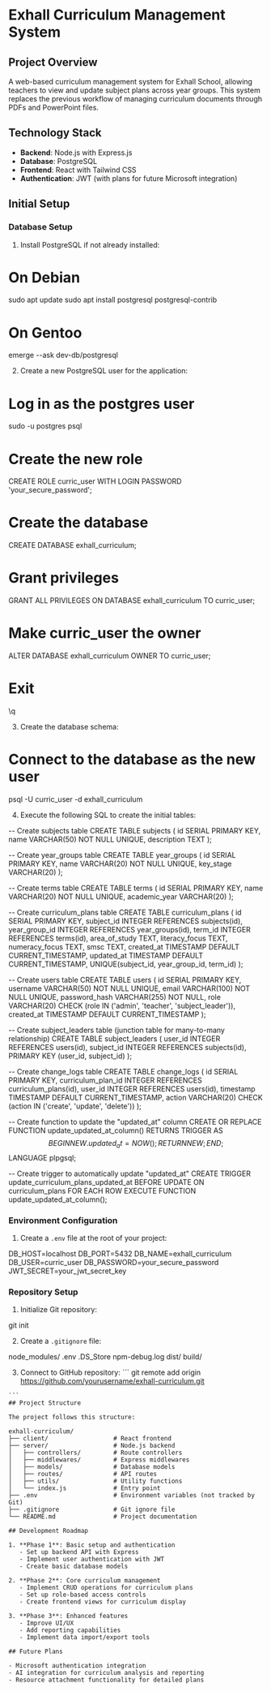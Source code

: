 # Exhall Curriculum Management System

## Project Overview
A web-based curriculum management system for Exhall School, allowing teachers to view and update subject plans across year groups. This system replaces the previous workflow of managing curriculum documents through PDFs and PowerPoint files.

## Technology Stack
- **Backend**: Node.js with Express.js
- **Database**: PostgreSQL
- **Frontend**: React with Tailwind CSS
- **Authentication**: JWT (with plans for future Microsoft integration)

## Initial Setup

### Database Setup

1. Install PostgreSQL if not already installed:

# On Debian
sudo apt update
sudo apt install postgresql postgresql-contrib
   
# On Gentoo
emerge --ask dev-db/postgresql

2. Create a new PostgreSQL user for the application:

# Log in as the postgres user
sudo -u postgres psql
   
# Create the new role
CREATE ROLE curric_user WITH LOGIN PASSWORD 'your_secure_password';
   
# Create the database
CREATE DATABASE exhall_curriculum;
   
# Grant privileges
GRANT ALL PRIVILEGES ON DATABASE exhall_curriculum TO curric_user;
   
# Make curric_user the owner
ALTER DATABASE exhall_curriculum OWNER TO curric_user;
   
# Exit
\q

3. Create the database schema:

# Connect to the database as the new user
psql -U curric_user -d exhall_curriculum

4. Execute the following SQL to create the initial tables:

-- Create subjects table
CREATE TABLE subjects (
    id SERIAL PRIMARY KEY,
    name VARCHAR(50) NOT NULL UNIQUE,
    description TEXT
);

-- Create year_groups table
CREATE TABLE year_groups (
    id SERIAL PRIMARY KEY,
    name VARCHAR(20) NOT NULL UNIQUE,
    key_stage VARCHAR(20)
);

-- Create terms table
CREATE TABLE terms (
    id SERIAL PRIMARY KEY,
    name VARCHAR(20) NOT NULL UNIQUE,
    academic_year VARCHAR(20)
);

-- Create curriculum_plans table
CREATE TABLE curriculum_plans (
    id SERIAL PRIMARY KEY,
    subject_id INTEGER REFERENCES subjects(id),
    year_group_id INTEGER REFERENCES year_groups(id),
    term_id INTEGER REFERENCES terms(id),
    area_of_study TEXT,
    literacy_focus TEXT,
    numeracy_focus TEXT,
    smsc TEXT,
    created_at TIMESTAMP DEFAULT CURRENT_TIMESTAMP,
    updated_at TIMESTAMP DEFAULT CURRENT_TIMESTAMP,
    UNIQUE(subject_id, year_group_id, term_id)
);

-- Create users table
CREATE TABLE users (
    id SERIAL PRIMARY KEY,
    username VARCHAR(50) NOT NULL UNIQUE,
    email VARCHAR(100) NOT NULL UNIQUE,
    password_hash VARCHAR(255) NOT NULL,
    role VARCHAR(20) CHECK (role IN ('admin', 'teacher', 'subject_leader')),
    created_at TIMESTAMP DEFAULT CURRENT_TIMESTAMP
);

-- Create subject_leaders table (junction table for many-to-many relationship)
CREATE TABLE subject_leaders (
    user_id INTEGER REFERENCES users(id),
    subject_id INTEGER REFERENCES subjects(id),
    PRIMARY KEY (user_id, subject_id)
);

-- Create change_logs table
CREATE TABLE change_logs (
    id SERIAL PRIMARY KEY,
    curriculum_plan_id INTEGER REFERENCES curriculum_plans(id),
    user_id INTEGER REFERENCES users(id),
    timestamp TIMESTAMP DEFAULT CURRENT_TIMESTAMP,
    action VARCHAR(20) CHECK (action IN ('create', 'update', 'delete'))
);

-- Create function to update the "updated_at" column
CREATE OR REPLACE FUNCTION update_updated_at_column()
RETURNS TRIGGER AS $$
BEGIN
    NEW.updated_at = NOW();
    RETURN NEW;
END;
$$ LANGUAGE plpgsql;

-- Create trigger to automatically update "updated_at"
CREATE TRIGGER update_curriculum_plans_updated_at
BEFORE UPDATE ON curriculum_plans
FOR EACH ROW
EXECUTE FUNCTION update_updated_at_column();

### Environment Configuration

1. Create a `.env` file at the root of your project:

DB_HOST=localhost
DB_PORT=5432
DB_NAME=exhall_curriculum
DB_USER=curric_user
DB_PASSWORD=your_secure_password
JWT_SECRET=your_jwt_secret_key

### Repository Setup

1. Initialize Git repository:

git init

2. Create a `.gitignore` file:

node_modules/
.env
.DS_Store
npm-debug.log
dist/
build/

3. Connect to GitHub repository: ```
git remote add origin https://github.com/yourusername/exhall-curriculum.git
````
```
## Project Structure

The project follows this structure:

exhall-curriculum/
├── client/                  # React frontend
├── server/                  # Node.js backend
│   ├── controllers/         # Route controllers
│   ├── middlewares/         # Express middlewares
│   ├── models/              # Database models
│   ├── routes/              # API routes
│   ├── utils/               # Utility functions
│   └── index.js             # Entry point
├── .env                     # Environment variables (not tracked by Git)
├── .gitignore               # Git ignore file
└── README.md                # Project documentation

## Development Roadmap

1. **Phase 1**: Basic setup and authentication
   - Set up backend API with Express
   - Implement user authentication with JWT
   - Create basic database models

2. **Phase 2**: Core curriculum management
   - Implement CRUD operations for curriculum plans
   - Set up role-based access controls
   - Create frontend views for curriculum display

3. **Phase 3**: Enhanced features
   - Improve UI/UX
   - Add reporting capabilities
   - Implement data import/export tools

## Future Plans

- Microsoft authentication integration
- AI integration for curriculum analysis and reporting
- Resource attachment functionality for detailed plans
